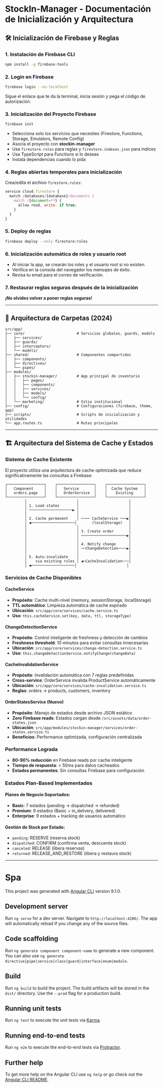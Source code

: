 # StockIn-Manager - Documentación de Inicialización y Arquitectura

## 🛠️ Inicialización de Firebase y Reglas

### 1. Instalación de Firebase CLI
```bash
npm install -g firebase-tools
```

### 2. Login en Firebase
```bash
firebase login --no-localhost
```
Sigue el enlace que te da la terminal, inicia sesión y pega el código de autorización.

### 3. Inicialización del Proyecto Firebase
```bash
firebase init
```
- Selecciona solo los servicios que necesites (Firestore, Functions, Storage, Emulators, Remote Config)
- Asocia el proyecto con **stockin-manager**
- Usa `firestore.rules` para reglas y `firestore.indexes.json` para índices
- Usa TypeScript para Functions si lo deseas
- Instala dependencias cuando lo pida

### 4. Reglas abiertas temporales para inicialización
Crea/edita el archivo `firestore.rules`:
```javascript
service cloud.firestore {
  match /databases/{database}/documents {
    match /{document=**} {
      allow read, write: if true;
    }
  }
}
```

### 5. Deploy de reglas
```bash
firebase deploy --only firestore:rules
```

### 6. Inicialización automática de roles y usuario root
- Al iniciar la app, se crearán los roles y el usuario root si no existen.
- Verifica en la consola del navegador los mensajes de éxito.
- Revisa tu email para el correo de verificación.

### 7. Restaurar reglas seguras después de la inicialización
**¡No olvides volver a poner reglas seguras!**

---

## 📁 Arquitectura de Carpetas (2024)

```
src/app/
├── core/                        # Servicios globales, guards, models
│   ├── services/
│   ├── guards/
│   ├── interceptors/
│   └── models/
├── shared/                      # Componentes compartidos
│   ├── components/
│   ├── directives/
│   └── pipes/
├── modules/
│   ├── stockin-manager/         # App principal de inventario
│   │   ├── pages/
│   │   ├── components/
│   │   ├── services/
│   │   ├── models/
│   │   └── config/
│   └── marketing/               # Sitio institucional
├── config/                      # Configuraciones (firebase, theme, app)
├── scripts/                     # Scripts de inicialización y utilidades
└── app.routes.ts                # Rutas principales
```

---

## 🏗️ Arquitectura del Sistema de Cache y Estados

### Sistema de Cache Existente

El proyecto utiliza una arquitectura de cache optimizada que reduce significativamente las consultas a Firebase:

```
┌─────────────────┐    ┌─────────────────┐    ┌─────────────────┐
│   Component     │    │   Service       │    │  Cache System   │
│   orders.page   │    │   OrderService  │    │    Existing     │
└─────────────────┘    └─────────────────┘    └─────────────────┘
         │                       │                       │
         │ 1. Load states        │                       │
         │ ────────────────────▶ │                       │
         │                       │                       │
         │ 2. Cache permanent    │ ──── CacheService ───▶│
         │ ◀────────────────────│       (localStorage)   │
         │                       │                       │
         │                       │ 3. Create order       │
         │                       │ ─────────────────────▶│
         │                       │                       │
         │                       │ 4. Notify change      │
         │                       │ ──ChangeDetection────▶│
         │                       │                       │
         │ 5. Auto-invalidate    │                       │
         │    via existing rules │ ◀─CacheInvalidation───│
         │ ◀────────────────────│                       │
```

### Servicios de Cache Disponibles

#### **CacheService**
- **Propósito**: Cache multi-nivel (memory, sessionStorage, localStorage)
- **TTL automático**: Limpieza automática de cache expirado
- **Ubicación**: `src/app/core/services/cache.service.ts`
- **Uso**: `this.cacheService.set(key, data, ttl, storageType)`

#### **ChangeDetectionService**
- **Propósito**: Control inteligente de freshness y detección de cambios
- **Freshness threshold**: 10 minutos para evitar consultas innecesarias
- **Ubicación**: `src/app/core/services/change-detection.service.ts`
- **Uso**: `this.changeDetectionService.notifyChange(changeData)`

#### **CacheInvalidationService**
- **Propósito**: Invalidación automática con 7 reglas predefinidas
- **Cross-service**: OrderService invalida ProductService automáticamente
- **Ubicación**: `src/app/core/services/cache-invalidation.service.ts`
- **Reglas**: orders → products, customers, inventory

#### **OrderStatesService** (Nuevo)
- **Propósito**: Manejo de estados desde archivo JSON estático
- **Zero Firebase reads**: Estados cargan desde `/src/assets/data/order-states.json`
- **Ubicación**: `src/app/modules/stockin-manager/services/order-states.service.ts`
- **Beneficios**: Performance optimizada, configuración centralizada

### Performance Lograda
- **80-90% reducción** en Firebase reads por cache inteligente
- **Tiempo de respuesta**: < 50ms para datos cacheados
- **Estados permanentes**: Sin consultas Firebase para configuración

### Estados Plan-Based Implementados

#### **Planes de Negocio Soportados:**
- **Basic**: 7 estados (pending → dispatched → refunded)
- **Premium**: 9 estados (Basic + in_delivery, delivered)
- **Enterprise**: 9 estados + tracking de usuarios automático

#### **Gestión de Stock por Estado:**
- `pending`: RESERVE (reserva stock)
- `dispatched`: CONFIRM (confirma venta, descuenta stock)
- `canceled`: RELEASE (libera reservas)
- `returned`: RELEASE_AND_RESTORE (libera y restaura stock)

---

# Spa

This project was generated with [Angular CLI](https://github.com/angular/angular-cli) version 9.1.0.

## Development server

Run `ng serve` for a dev server. Navigate to `http://localhost:4200/`. The app will automatically reload if you change any of the source files.

## Code scaffolding

Run `ng generate component component-name` to generate a new component. You can also use `ng generate directive|pipe|service|class|guard|interface|enum|module`.

## Build

Run `ng build` to build the project. The build artifacts will be stored in the `dist/` directory. Use the `--prod` flag for a production build.

## Running unit tests

Run `ng test` to execute the unit tests via [Karma](https://karma-runner.github.io).

## Running end-to-end tests

Run `ng e2e` to execute the end-to-end tests via [Protractor](http://www.protractortest.org/).

## Further help

To get more help on the Angular CLI use `ng help` or go check out the [Angular CLI README](https://github.com/angular/angular-cli/blob/master/README.md).
